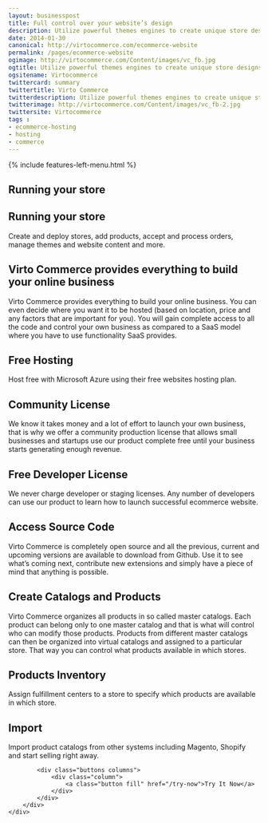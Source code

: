 ```yaml
---
layout: businesspost
title: Full control over your website’s design
description: Utilize powerful themes engines to create unique store designs.
date: 2014-01-30
canonical: http://virtocommerce.com/ecommerce-website
permalink: /pages/ecommerce-website
ogimage: http://virtocommerce.com/Content/images/vc_fb.jpg
ogtitle: Utilize powerful themes engines to create unique store designs
ogsitename: Virtocommerce
twittercard: summary
twittertitle: Virto Commerce
twitterdescription: Utilize powerful themes engines to create unique store designs
twitterimage: http://virtocommerce.com/Content/images/vc_fb-2.jpg
twittersite: Virtocommerce
tags : 
- ecommerce-hosting
- hosting
- commerce
---
```


<article role="main" class="main">
	<div class="business-features clearfix __responsive">
		{% include features-left-menu.html %}
		<div class="business-cnt">
			<div class="head __cart">
				<h1 class="title">Running your store</h1>
			</div>
			<h2 class="sub-title">Running your store</h2>
			<p class="text">Create and deploy stores, add products, accept and process orders, manage themes and website content and more.</p>
			<h2 class="sub-title">Virto Commerce provides everything to build your online business</h2>
			<p class="text">Virto Commerce provides everything to build your online business. You can even decide where you want it to be hosted (based on location, price and any factors that are important for you). You will gain complete access to all the code and control your own business as compared to a SaaS model where you have to use functionality SaaS provides.</p>
			<h2 class="sub-title">Free Hosting</h2>
			<p class="text">Host free with Microsoft Azure using their free websites hosting plan.</p>
			<h2 class="sub-title">Community License</h2>
			<p class="text">We know it takes money and a lot of effort to launch your own business, that is why we offer a community production license that allows small businesses and startups use our product complete free until your business starts generating enough revenue.</p>
      <h2 class="sub-title">Free Developer License</h2>
			<p class="text">We never charge developer or staging licenses. Any number of developers can use our product to learn how to launch successful ecommerce website.</p>
      <h2 class="sub-title">Access Source Code</h2>
			<p class="text">Virto Commerce is completely open source and all the previous, current and upcoming versions are available to download from Github. Use it to see what’s coming next, contribute new extensions and simply have a piece of mind that anything is possible.</p>
      <h2 class="sub-title">Create Catalogs and Products</h2>
			<p class="text">Virto Commerce organizes all products in so called master catalogs. Each product can belong only to one master catalog and that is what will control who can modify those products. Products from different master catalogs can then be organized into virtual catalogs and assigned to a particular store. That way you can control what products available in which stores.</p>
      <h2 class="sub-title">Products Inventory</h2>
			<p class="text">Assign fulfillment centers to a store to specify which products are available in which store.</p>
      <h2 class="sub-title">Import</h2>
			<p class="text">Import product catalogs from other systems including Magento, Shopify and start selling right away.</p>

			<div class="buttons columns">
				<div class="column">
					<a class="button fill" href="/try-now">Try It Now</a>
				</div>
			</div>
		</div>
	</div>
</article>
